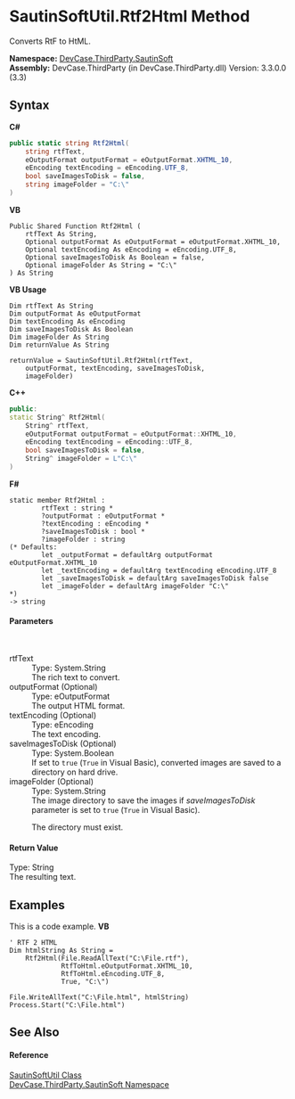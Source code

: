 # SautinSoftUtil.Rtf2Html Method 
 

Converts RtF to HtML.

**Namespace:**&nbsp;<a href="N_DevCase_ThirdParty_SautinSoft">DevCase.ThirdParty.SautinSoft</a><br />**Assembly:**&nbsp;DevCase.ThirdParty (in DevCase.ThirdParty.dll) Version: 3.3.0.0 (3.3)

## Syntax

**C#**<br />
``` C#
public static string Rtf2Html(
	string rtfText,
	eOutputFormat outputFormat = eOutputFormat.XHTML_10,
	eEncoding textEncoding = eEncoding.UTF_8,
	bool saveImagesToDisk = false,
	string imageFolder = "C:\"
)
```

**VB**<br />
``` VB
Public Shared Function Rtf2Html ( 
	rtfText As String,
	Optional outputFormat As eOutputFormat = eOutputFormat.XHTML_10,
	Optional textEncoding As eEncoding = eEncoding.UTF_8,
	Optional saveImagesToDisk As Boolean = false,
	Optional imageFolder As String = "C:\"
) As String
```

**VB Usage**<br />
``` VB Usage
Dim rtfText As String
Dim outputFormat As eOutputFormat
Dim textEncoding As eEncoding
Dim saveImagesToDisk As Boolean
Dim imageFolder As String
Dim returnValue As String

returnValue = SautinSoftUtil.Rtf2Html(rtfText, 
	outputFormat, textEncoding, saveImagesToDisk, 
	imageFolder)
```

**C++**<br />
``` C++
public:
static String^ Rtf2Html(
	String^ rtfText, 
	eOutputFormat outputFormat = eOutputFormat::XHTML_10, 
	eEncoding textEncoding = eEncoding::UTF_8, 
	bool saveImagesToDisk = false, 
	String^ imageFolder = L"C:\"
)
```

**F#**<br />
``` F#
static member Rtf2Html : 
        rtfText : string * 
        ?outputFormat : eOutputFormat * 
        ?textEncoding : eEncoding * 
        ?saveImagesToDisk : bool * 
        ?imageFolder : string 
(* Defaults:
        let _outputFormat = defaultArg outputFormat eOutputFormat.XHTML_10
        let _textEncoding = defaultArg textEncoding eEncoding.UTF_8
        let _saveImagesToDisk = defaultArg saveImagesToDisk false
        let _imageFolder = defaultArg imageFolder "C:\"
*)
-> string 

```


#### Parameters
&nbsp;<dl><dt>rtfText</dt><dd>Type: System.String<br />The rich text to convert.</dd><dt>outputFormat (Optional)</dt><dd>Type: eOutputFormat<br />The output HTML format.</dd><dt>textEncoding (Optional)</dt><dd>Type: eEncoding<br />The text encoding.</dd><dt>saveImagesToDisk (Optional)</dt><dd>Type: System.Boolean<br />If set to `true` (`True` in Visual Basic), converted images are saved to a directory on hard drive.</dd><dt>imageFolder (Optional)</dt><dd>Type: System.String<br />The image directory to save the images if *saveImagesToDisk* parameter is set to `true` (`True` in Visual Basic). 

 The directory must exist.</dd></dl>

#### Return Value
Type: String<br />The resulting text.

## Examples
This is a code example. 
**VB**<br />
``` VB
' RTF 2 HTML
Dim htmlString As String =
    Rtf2Html(File.ReadAllText("C:\File.rtf"),
             RtfToHtml.eOutputFormat.XHTML_10,
             RtfToHtml.eEncoding.UTF_8,
             True, "C:\")

File.WriteAllText("C:\File.html", htmlString)
Process.Start("C:\File.html")
```


## See Also


#### Reference
<a href="T_DevCase_ThirdParty_SautinSoft_SautinSoftUtil">SautinSoftUtil Class</a><br /><a href="N_DevCase_ThirdParty_SautinSoft">DevCase.ThirdParty.SautinSoft Namespace</a><br />